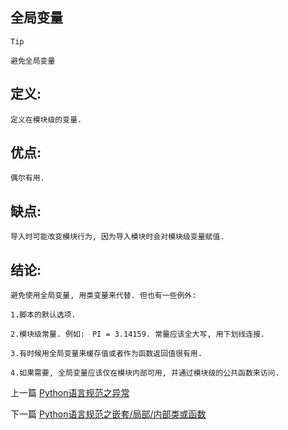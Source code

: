 <!--
author: Jack.Spanrrows
date: 2019-02-12 
title: Python语言规范之全局变量
tags: Python3,风格指南
category: Python3,python
status: publish
summary: Python语言规范之全局变量
-->

## 全局变量

```Tip```
```
避免全局变量
```

## 定义:
```
定义在模块级的变量.
```

## 优点:
```
偶尔有用.
```

## 缺点:
```
导入时可能改变模块行为, 因为导入模块时会对模块级变量赋值.
```

## 结论:
```
避免使用全局变量, 用类变量来代替. 但也有一些例外:
```

```
1.脚本的默认选项.

2.模块级常量. 例如:　PI = 3.14159. 常量应该全大写, 用下划线连接.

3.有时候用全局变量来缓存值或者作为函数返回值很有用.

4.如果需要, 全局变量应该仅在模块内部可用, 并通过模块级的公共函数来访问.
```

上一篇 [Python语言规范之异常](http://www.imlaoarc.com/blog/py3-language-style4.html)

下一篇 [Python语言规范之嵌套/局部/内部类或函数](http://www.imlaoarc.com/blog/py3-language-style6.html)
